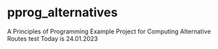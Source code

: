 # pprog_alternatives
A Principles of Programming Example Project for Computing Alternative Routes
test
Today is 24.01.2023
